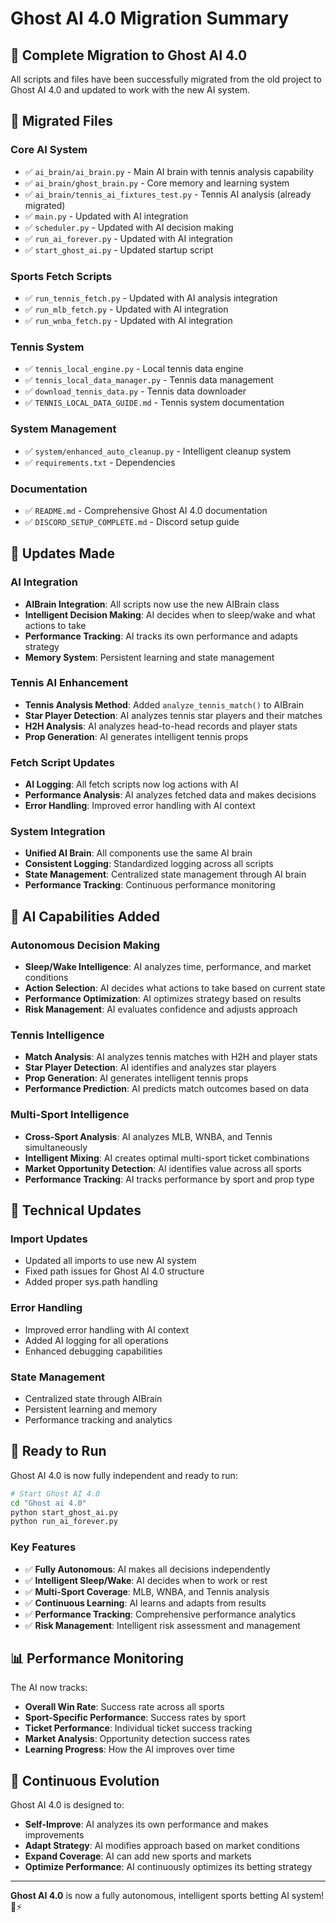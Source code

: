 # Ghost AI 4.0 Migration Summary

## 🚀 Complete Migration to Ghost AI 4.0

All scripts and files have been successfully migrated from the old project to Ghost AI 4.0 and updated to work with the new AI system.

## 📁 Migrated Files

### Core AI System
- ✅ `ai_brain/ai_brain.py` - Main AI brain with tennis analysis capability
- ✅ `ai_brain/ghost_brain.py` - Core memory and learning system
- ✅ `ai_brain/tennis_ai_fixtures_test.py` - Tennis AI analysis (already migrated)
- ✅ `main.py` - Updated with AI integration
- ✅ `scheduler.py` - Updated with AI decision making
- ✅ `run_ai_forever.py` - Updated with AI integration
- ✅ `start_ghost_ai.py` - Updated startup script

### Sports Fetch Scripts
- ✅ `run_tennis_fetch.py` - Updated with AI analysis integration
- ✅ `run_mlb_fetch.py` - Updated with AI integration
- ✅ `run_wnba_fetch.py` - Updated with AI integration

### Tennis System
- ✅ `tennis_local_engine.py` - Local tennis data engine
- ✅ `tennis_local_data_manager.py` - Tennis data management
- ✅ `download_tennis_data.py` - Tennis data downloader
- ✅ `TENNIS_LOCAL_DATA_GUIDE.md` - Tennis system documentation

### System Management
- ✅ `system/enhanced_auto_cleanup.py` - Intelligent cleanup system
- ✅ `requirements.txt` - Dependencies

### Documentation
- ✅ `README.md` - Comprehensive Ghost AI 4.0 documentation
- ✅ `DISCORD_SETUP_COMPLETE.md` - Discord setup guide

## 🔄 Updates Made

### AI Integration
- **AIBrain Integration**: All scripts now use the new AIBrain class
- **Intelligent Decision Making**: AI decides when to sleep/wake and what actions to take
- **Performance Tracking**: AI tracks its own performance and adapts strategy
- **Memory System**: Persistent learning and state management

### Tennis AI Enhancement
- **Tennis Analysis Method**: Added `analyze_tennis_match()` to AIBrain
- **Star Player Detection**: AI analyzes tennis star players and their matches
- **H2H Analysis**: AI analyzes head-to-head records and player stats
- **Prop Generation**: AI generates intelligent tennis props

### Fetch Script Updates
- **AI Logging**: All fetch scripts now log actions with AI
- **Performance Analysis**: AI analyzes fetched data and makes decisions
- **Error Handling**: Improved error handling with AI context

### System Integration
- **Unified AI Brain**: All components use the same AI brain
- **Consistent Logging**: Standardized logging across all scripts
- **State Management**: Centralized state management through AI brain
- **Performance Tracking**: Continuous performance monitoring

## 🧠 AI Capabilities Added

### Autonomous Decision Making
- **Sleep/Wake Intelligence**: AI analyzes time, performance, and market conditions
- **Action Selection**: AI decides what actions to take based on current state
- **Performance Optimization**: AI optimizes strategy based on results
- **Risk Management**: AI evaluates confidence and adjusts approach

### Tennis Intelligence
- **Match Analysis**: AI analyzes tennis matches with H2H and player stats
- **Star Player Detection**: AI identifies and analyzes star players
- **Prop Generation**: AI generates intelligent tennis props
- **Performance Prediction**: AI predicts match outcomes based on data

### Multi-Sport Intelligence
- **Cross-Sport Analysis**: AI analyzes MLB, WNBA, and Tennis simultaneously
- **Intelligent Mixing**: AI creates optimal multi-sport ticket combinations
- **Market Opportunity Detection**: AI identifies value across all sports
- **Performance Tracking**: AI tracks performance by sport and prop type

## 🔧 Technical Updates

### Import Updates
- Updated all imports to use new AI system
- Fixed path issues for Ghost AI 4.0 structure
- Added proper sys.path handling

### Error Handling
- Improved error handling with AI context
- Added AI logging for all operations
- Enhanced debugging capabilities

### State Management
- Centralized state through AIBrain
- Persistent learning and memory
- Performance tracking and analytics

## 🚀 Ready to Run

Ghost AI 4.0 is now fully independent and ready to run:

```bash
# Start Ghost AI 4.0
cd "Ghost ai 4.0"
python start_ghost_ai.py
python run_ai_forever.py
```

### Key Features
- ✅ **Fully Autonomous**: AI makes all decisions independently
- ✅ **Intelligent Sleep/Wake**: AI decides when to work or rest
- ✅ **Multi-Sport Coverage**: MLB, WNBA, and Tennis analysis
- ✅ **Continuous Learning**: AI learns and adapts from results
- ✅ **Performance Tracking**: Comprehensive performance analytics
- ✅ **Risk Management**: Intelligent risk assessment and management

## 📊 Performance Monitoring

The AI now tracks:
- **Overall Win Rate**: Success rate across all sports
- **Sport-Specific Performance**: Success rates by sport
- **Ticket Performance**: Individual ticket success tracking
- **Market Analysis**: Opportunity detection success rates
- **Learning Progress**: How the AI improves over time

## 🔄 Continuous Evolution

Ghost AI 4.0 is designed to:
- **Self-Improve**: AI analyzes its own performance and makes improvements
- **Adapt Strategy**: AI modifies approach based on market conditions
- **Expand Coverage**: AI can add new sports and markets
- **Optimize Performance**: AI continuously optimizes its betting strategy

---

**Ghost AI 4.0** is now a fully autonomous, intelligent sports betting AI system! 🤖⚡ 